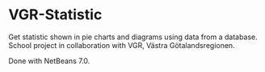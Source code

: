VGR-Statistic
=============

Get statistic shown in pie charts and diagrams using data from a database.<br>
School project in collaboration with VGR, Västra Götalandsregionen.

Done with NetBeans 7.0.
